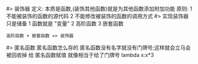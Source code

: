 #> 装饰器
    定义: 本质是函数,(装饰其他函数)就是为其他函数添加附加功能
    原则: 1 不能被装饰的函数的源代码
    2 不能修改被装饰的函数的调用方式
#> 实现装饰器只是储备
    1 函数就是 "变量"
    2 高阶函数
    3 嵌套函数
    
    高阶函数 + 嵌套函数 => 装饰器
    
#> 匿名函数
    匿名函数怎么存的  匿名函数没有名字就没有门牌号;这样就会立马会被回收掉
    给 匿名函数赋值 就像相当于给了门牌号
    lambda x:x*3
